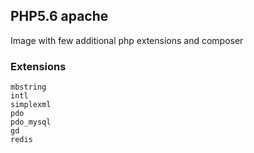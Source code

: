 ## PHP5.6 apache

Image with few additional php extensions and composer

### Extensions

```
mbstring
intl
simplexml
pdo
pdo_mysql
gd
redis
```
